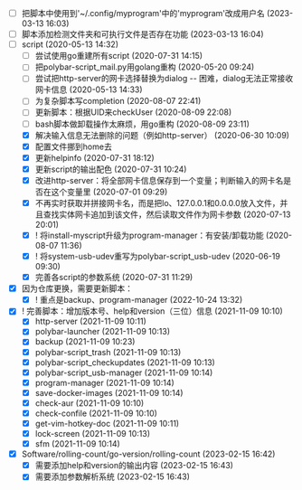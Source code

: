 - [ ] 把脚本中使用到'~/.config/myprogram'中的'myprogram'改成用户名 (2023-03-13 16:03)
- [ ] 脚本添加检测文件夹和可执行文件是否存在功能 (2023-03-13 16:04)
- [ ] script (2020-05-13 14:32)
  - [ ] 尝试使用go重建所有script (2020-07-31 14:15)
  - [ ] 把polybar-script_mail.py用golang重构 (2020-05-20 09:24)
  - [ ] 尝试把http-server的网卡选择替换为dialog -- 困难，dialog无法正常接收网卡信息 (2020-05-13 14:33)
  - [ ] 为复杂脚本写completion (2020-08-07 22:41)
  - [ ] 更新脚本：根据UID来checkUser (2020-08-09 22:08)
  - [ ] bash脚本做卸载操作太麻烦，用go重构 (2020-08-09 23:11)
  - [X] 解决输入信息无法删除的问题（例如http-server） (2020-06-30 10:09)
  - [X] 配置文件挪到home去
  - [X] 更新helpinfo (2020-07-31 18:12)
  - [X] 更新script的输出配色 (2020-07-31 10:24)
  - [X] 改进http-server：将全部网卡信息保存到一个变量；判断输入的网卡名是否在这个变量里 (2020-07-01 09:29)
  - [X] 不再实时获取并拼接网卡名，而是把lo、127.0.0.1和0.0.0.0放入文件，并且查找实体网卡追加到该文件，然后读取文件作为网卡参数 (2020-07-13 20:01)
  - [X] ! 将install-myscript升级为program-manager：有安装/卸载功能 (2020-08-07 11:36)
  - [X] ! 将system-usb-udev重写为polybar-script_usb-udev (2020-06-19 09:30)
  - [X] 完善各script的参数系统 (2020-07-31 11:29)
- [X] 因为仓库更换，需要更新脚本：
  - [X] ! 重点是backup、program-manager (2022-10-24 13:32)
- [X] ! 完善脚本：增加版本号、help和version（三位）信息 (2021-11-09 10:10)
  - [X] http-server (2021-11-09 10:11)
  - [X] polybar-launcher (2021-11-09 10:13)
  - [X] backup (2021-11-09 10:23)
  - [X] polybar-script_trash (2021-11-09 10:13)
  - [X] polybar-script_checkupdates (2021-11-09 10:13)
  - [X] polybar-script_usb-manager (2021-11-09 10:14)
  - [X] program-manager (2021-11-09 10:14)
  - [X] save-docker-images (2021-11-09 10:14)
  - [X] check-aur (2021-11-09 10:10)
  - [X] check-confile (2021-11-09 10:10)
  - [X] get-vim-hotkey-doc (2021-11-09 10:11)
  - [X] lock-screen (2021-11-09 10:13)
  - [X] sfm (2021-11-09 10:14)
- [X] Software/rolling-count/go-version/rolling-count (2023-02-15 16:42)
  - [X] 需要添加help和version的输出内容 (2023-02-15 16:43)
  - [X] 需要添加参数解析系统 (2023-02-15 16:43)
